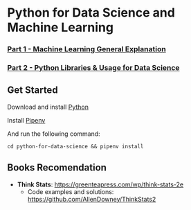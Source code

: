 # Python for Data Science and Machine Learning

### [Part 1 - Machine Learning General Explanation](python-ml-general-exp.md)

### [Part 2 - Python Libraries & Usage for Data Science](python-libraries.md)


## Get Started

Download and install [Python](https://www.python.org/downloads/)

Install [Pipenv](https://pypi.org/project/pipenv/)

And run the following command:

```shell
cd python-for-data-science && pipenv install
```


## Books Recomendation
- **Think Stats**: https://greenteapress.com/wp/think-stats-2e
  - Code examples and solutions: https://github.com/AllenDowney/ThinkStats2